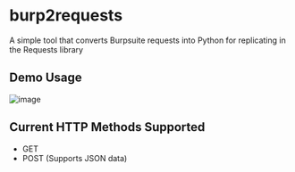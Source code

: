 # burp2requests
A simple tool that converts Burpsuite requests into Python for replicating in the Requests library

## Demo Usage
![image](https://github.com/n0mi1k/burp2requests/assets/28621928/9bbf86c1-d1db-4382-b42d-fe8898aa6ded)

## Current HTTP Methods Supported
- GET
- POST (Supports JSON data)